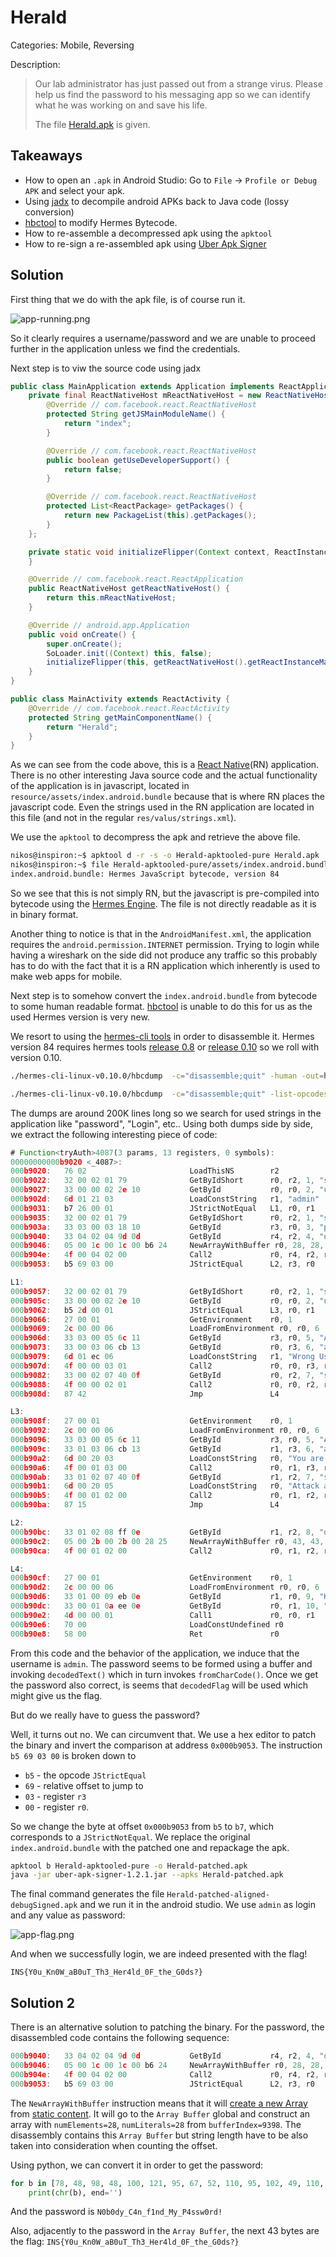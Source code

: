 
# Herald

Categories: Mobile, Reversing

Description:
> Our lab administrator has just passed out from a strange virus. Please help us find the password to his messaging app so we can identify what he was working on and save his life.
>
> The file [Herald.apk](Herald-e3081153dbcbc3f2bcd6aa0453e8ec6f7055deaf5762aee0a794e28e58b8bb12.apk) is given.


## Takeaways

* How to open an `.apk` in Android Studio: Go to `File` -> `Profile or Debug APK` and select your apk.
* Using [jadx](https://github.com/skylot/jadx) to decompile android APKs back to Java code (lossy conversion)
* [hbctool](https://github.com/bongtrop/hbctool) to modify Hermes Bytecode.
* How to re-assemble a decompressed apk using the `apktool`
* How to re-sign a re-assembled apk using [Uber Apk Signer](https://github.com/patrickfav/uber-apk-signer)

## Solution

First thing that we do with the apk file, is of course run it.

![app-running.png](resources/app-running.png)

So it clearly requires a username/password and we are unable to proceed further in the application unless we find the credentials.

Next step is to viw the source code using jadx

```java
public class MainApplication extends Application implements ReactApplication {
    private final ReactNativeHost mReactNativeHost = new ReactNativeHost(this) { // from class: com.herald.MainApplication.1
        @Override // com.facebook.react.ReactNativeHost
        protected String getJSMainModuleName() {
            return "index";
        }

        @Override // com.facebook.react.ReactNativeHost
        public boolean getUseDeveloperSupport() {
            return false;
        }

        @Override // com.facebook.react.ReactNativeHost
        protected List<ReactPackage> getPackages() {
            return new PackageList(this).getPackages();
        }
    };

    private static void initializeFlipper(Context context, ReactInstanceManager reactInstanceManager) {
    }

    @Override // com.facebook.react.ReactApplication
    public ReactNativeHost getReactNativeHost() {
        return this.mReactNativeHost;
    }

    @Override // android.app.Application
    public void onCreate() {
        super.onCreate();
        SoLoader.init((Context) this, false);
        initializeFlipper(this, getReactNativeHost().getReactInstanceManager());
    }
}

public class MainActivity extends ReactActivity {
    @Override // com.facebook.react.ReactActivity
    protected String getMainComponentName() {
        return "Herald";
    }
}
```

As we can see from the code above, this is a [React Native](https://reactnative.dev/)(RN) application. There is no other interesting Java source code and the actual functionality of the application is in javascript, located in `resource/assets/index.android.bundle` because that is where RN places the javascript code. Even the strings used in the RN application are located in this file (and not in the regular `res/valus/strings.xml`).

We use the `apktool` to decompress the apk and retrieve the above file.

```bash
nikos@inspiron:~$ apktool d -r -s -o Herald-apktooled-pure Herald.apk
nikos@inspiron:~$ file Herald-apktooled-pure/assets/index.android.bundle
index.android.bundle: Hermes JavaScript bytecode, version 84
```

So we see that this is not simply RN, but the javascript is pre-compiled into bytecode using the [Hermes Engine](https://hermesengine.dev/). The file is not directly readable as it is in binary format.

Another thing to notice is that in the `AndroidManifest.xml`, the application requires the `android.permission.INTERNET` permission. Trying to login while having a wireshark on the side did not produce any traffic so this probably has to do with the fact that it is a RN application which inherently is used to make web apps for mobile.

Next step is to somehow convert the `index.android.bundle` from bytecode to some human readable format. [hbctool](https://github.com/bongtrop/hbctool) is unable to do this for us as the used Hermes version is very new.

We resort to using the [hermes-cli tools](https://github.com/facebook/hermes/releases/download/v0.10.0/hermes-cli-linux-v0.10.0.tar.gz) in order to disassemble it. Hermes version 84 requires hermes tools [release 0.8](https://github.com/facebook/hermes/blob/release-v0.8/include/hermes/BCGen/HBC/BytecodeVersion.h#L23) or [release 0.10](https://github.com/facebook/hermes/blob/release-v0.10/include/hermes/BCGen/HBC/BytecodeVersion.h#L23) so we roll with version 0.10.

```bash
./hermes-cli-linux-v0.10.0/hbcdump  -c="disassemble;quit" -human -out=human-mode ./index.android.bundle

./hermes-cli-linux-v0.10.0/hbcdump  -c="disassemble;quit" -list-opcodes -objdump-disassemble -out=objdump-mode ./index.android.bundle
```

The dumps are around 200K lines long so we search for used strings in the application like "password", "Login", etc.. Using both dumps side by side, we extract the following interesting piece of code:

```js
# Function<tryAuth>4087(3 params, 13 registers, 0 symbols):
00000000000b9020 <_4087>:
000b9020:	76 02                       LoadThisNS        r2
000b9022:	32 00 02 01 79              GetByIdShort      r0, r2, 1, "state"
000b9027:	33 00 00 02 2e 10           GetById           r0, r0, 2, "username"
000b902d:	6d 01 21 03                 LoadConstString   r1, "admin"
000b9031:	b7 26 00 01                 JStrictNotEqual   L1, r0, r1
000b9035:	32 00 02 01 79              GetByIdShort      r0, r2, 1, "state"
000b903a:	33 03 00 03 18 10           GetById           r3, r0, 3, "password"
000b9040:	33 04 02 04 9d 0d           GetById           r4, r2, 4, "decodedText"
000b9046:	05 00 1c 00 1c 00 b6 24     NewArrayWithBuffer r0, 28, 28, 9398
000b904e:	4f 00 04 02 00              Call2             r0, r4, r2, r0
000b9053:	b5 69 03 00                 JStrictEqual      L2, r3, r0

L1:
000b9057:	32 00 02 01 79              GetByIdShort      r0, r2, 1, "state"
000b905c:	33 00 00 02 2e 10           GetById           r0, r0, 2, "username"
000b9062:	b5 2d 00 01                 JStrictEqual      L3, r0, r1
000b9066:	27 00 01                    GetEnvironment    r0, 1
000b9069:	2c 00 00 06                 LoadFromEnvironment r0, r0, 6
000b906d:	33 03 00 05 6c 11           GetById           r3, r0, 5, "Alert"
000b9073:	33 00 03 06 cb 13           GetById           r0, r3, 6, "alert"
000b9079:	6d 01 ec 06                 LoadConstString   r1, "Wrong Username/Pa"...
000b907d:	4f 00 00 03 01              Call2             r0, r0, r3, r1
000b9082:	33 00 02 07 40 0f           GetById           r0, r2, 7, "setPrint"
000b9088:	4f 00 00 02 01              Call2             r0, r0, r2, r1
000b908d:	87 42                       Jmp               L4

L3:
000b908f:	27 00 01                    GetEnvironment    r0, 1
000b9092:	2c 00 00 06                 LoadFromEnvironment r0, r0, 6
000b9096:	33 03 00 05 6c 11           GetById           r3, r0, 5, "Alert"
000b909c:	33 01 03 06 cb 13           GetById           r1, r3, 6, "alert"
000b90a2:	6d 00 20 03                 LoadConstString   r0, "You are not the a"...
000b90a6:	4f 00 01 03 00              Call2             r0, r1, r3, r0
000b90ab:	33 01 02 07 40 0f           GetById           r1, r2, 7, "setPrint"
000b90b1:	6d 00 20 05                 LoadConstString   r0, "Attack attempt de"...
000b90b5:	4f 00 01 02 00              Call2             r0, r1, r2, r0
000b90ba:	87 15                       Jmp               L4

L2:
000b90bc:	33 01 02 08 ff 0e           GetById           r1, r2, 8, "decodedFlag"
000b90c2:	05 00 2b 00 2b 00 28 25     NewArrayWithBuffer r0, 43, 43, 9512
000b90ca:	4f 00 01 02 00              Call2             r0, r1, r2, r0

L4:
000b90cf:	27 00 01                    GetEnvironment    r0, 1
000b90d2:	2c 00 00 06                 LoadFromEnvironment r0, r0, 6
000b90d6:	33 01 00 09 eb 0e           GetById           r1, r0, 9, "Keyboard"
000b90dc:	33 00 01 0a ee 0e           GetById           r0, r1, 10, "dismiss"
000b90e2:	4d 00 00 01                 Call1             r0, r0, r1
000b90e6:	70 00                       LoadConstUndefined r0
000b90e8:	58 00                       Ret               r0
```

From this code and the behavior of the application, we induce that the username is `admin`. The password seems to be formed using a buffer and invoking `decodedText()` which in turn invokes `fromCharCode()`. Once we get the password also correct, is seems that `decodedFlag` will be used which might give us the flag.

But do we really have to guess the password?

Well, it turns out no. We can circumvent that. We use a hex editor to patch the binary and invert the comparison at address `0x000b9053`. The instruction `b5 69 03 00` is broken down to

* `b5` - the opcode `JStrictEqual`
* `69` - relative offset to jump to
* `03` - register `r3`
* `00` - register `r0`.

So we change the byte at offset `0x000b9053` from `b5` to `b7`, which corresponds to a `JStrictNotEqual`. We replace the original `index.android.bundle` with the patched one and repackage the apk.

```bash
apktool b Herald-apktooled-pure -o Herald-patched.apk
java -jar uber-apk-signer-1.2.1.jar --apks Herald-patched.apk
```

The final command generates the file `Herald-patched-aligned-debugSigned.apk` and we run it in the android studio. We use `admin` as login and any value as password:

![app-flag.png](resources/app-flag.png)

And when we successfully login, we are indeed presented with the flag!

`INS{Y0u_Kn0W_aB0uT_Th3_Her4ld_0F_the_G0ds?}`

## Solution 2

There is an alternative solution to patching the binary. For the password, the disassembled code contains the following sequence:

```js
000b9040:	33 04 02 04 9d 0d           GetById           r4, r2, 4, "decodedText"
000b9046:	05 00 1c 00 1c 00 b6 24     NewArrayWithBuffer r0, 28, 28, 9398
000b904e:	4f 00 04 02 00              Call2             r0, r4, r2, r0
000b9053:	b5 69 03 00                 JStrictEqual      L2, r3, r0
```

The `NewArrayWithBuffer` instruction means that it will [create a new Array](https://github.com/facebook/hermes/blob/main/lib/VM/Interpreter.cpp#L3004) from [static content](https://github.com/facebook/hermes/blob/c2cd9e385a922f486a55e6bd70db2032f78379ed/include/hermes/VM/Interpreter.h#L151). It will go to the `Array Buffer` global and construct an array with `numElements=28`, `numLiterals=28` from `bufferIndex=9398`. The disassembly contains this `Array Buffer` but string length have to be also taken into consideration when counting the offset.

Using python, we can convert it in order to get the password:

```python
for b in [78, 48, 98, 48, 100, 121, 95, 67, 52, 110, 95, 102, 49, 110, 100, 95, 77, 121, 95, 80, 52, 115, 115, 119, 48, 114, 100, 33]:
    print(chr(b), end='')
```

And the password is `N0b0dy_C4n_f1nd_My_P4ssw0rd!`

Also, adjacently to the password in the `Array Buffer`, the next 43 bytes are the flag: `INS{Y0u_Kn0W_aB0uT_Th3_Her4ld_0F_the_G0ds?}`


